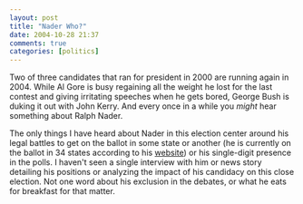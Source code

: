 ```yaml
---
layout: post  
title: "Nader Who?"  
date: 2004-10-28 21:37  
comments: true  
categories: [politics]
---
```


Two of three candidates that ran for president in 2000 are running again in 2004. While Al Gore is busy regaining all the weight he lost for the last contest and giving irritating speeches when he gets bored, George Bush is duking it out with John Kerry.  And every once in a while you <em>might</em> hear something about Ralph Nader.

The only things I have heard about Nader in this election center around his legal battles to get on the ballot in some state or another (he is currently on the ballot in 34 states according to his <a href="http://www.votenader.org/">website</a>) or his single-digit presence in the polls. I haven't seen a single interview with him or news story detailing his positions or analyzing the impact of his candidacy on this close election.  Not one word about his exclusion in the debates, or what he eats for breakfast for that matter.

